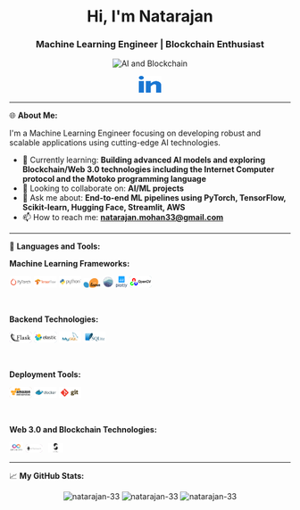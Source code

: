<h1 align="center">Hi, I'm Natarajan</h1>
<h3 align="center">Machine Learning Engineer | Blockchain Enthusiast</h3>

<p align="center">
  <img src="https://drive.google.com/uc?export=view&id=15LtlM2M83QaWlYvXxH9Oy72phbMEBbPq" alt="AI and Blockchain" width="100"/>
</p>
<p align="center">
  <a href="https://www.linkedin.com/in/natarajan-mohankumar/" target="_blank"><img src="logos\linked-in-alt.svg" alt="LinkedIn" height="30" width="40" /></a>
</p>

---

🌐 **About Me:**

I'm a Machine Learning Engineer focusing on developing robust and scalable applications using cutting-edge AI technologies.

- 🌱 Currently learning: **Building advanced AI models and exploring Blockchain/Web 3.0 technologies including the Internet Computer protocol and the Motoko programming language**
- 👯 Looking to collaborate on: **AI/ML projects**
- 💬 Ask me about: **End-to-end ML pipelines using PyTorch, TensorFlow, Scikit-learn, Hugging Face, Streamlit, AWS**
- 📫 How to reach me: **natarajan.mohan33@gmail.com**

---

🔧 **Languages and Tools:**

**Machine Learning Frameworks:**

<p align="left">
  <code><img width="8%" src="logos/pytorch-ar21.svg" style="background-color: #cbd1a1; padding: 0px; border-radius: 5px;"></code>
  <code><img width="8%" src="logos/tensorflow-ar21.svg"></code>
  <code><img width="8%" src="logos/python-ar21.svg"></code>
  <code><img width="6%" src="logos\Scikit_learn_logo_small.svg"></code>
  <code><img width="4%" src="logos/logo-mark-lightbg.svg"></code>
  <code><img width="4%" src="logos\plotly-official.svg"></code>
  <code><img width="8%" src="logos/opencv-ar21.svg" style="background-color: #99c4c3; padding: 0px; border-radius: 5px;"></code>
</p>
<br/>

**Backend Technologies:**

<p align="left">
  <code><img width="8%" src="logos/pocoo_flask-ar21.svg" style="background-color: #a799c4; padding: 0px; border-radius: 5px;"></code>
  <code><img width="8%" src="logos/elastic-ar21.svg" style="background-color: #a1b9cc; padding: 0px; border-radius: 5px;"></code>
  <code><img width="8%" src="logos/mysql-ar21.svg"></code>
  <code><img width="8%" src="logos/sqlite-ar21.svg"></code>
</p>
<br/>

**Deployment Tools:**

<p align="left">
  <code><img width="8%" src="logos/amazon_aws-ar21.svg" style="background-color: #d1b7a1; padding: 0px; border-radius: 5px;"></code>
  <code><img width="8%" src="logos/docker-ar21.svg"></code>
  <code><img width="8%" src="logos\git-scm-ar21.svg"></code>
</p>
<br/>

**Web 3.0 and Blockchain Technologies:**

<p align="left">
  <code><img width="5%" src="logos\internet-computer-icp-dfinity.jpg"></code>
  <code><img width="6%" src="logos/ethereum-ar21.svg" style="background-color: #c9a1c3; padding: 0px; border-radius: 5px;"> </code>
  <code><img width="5%" src="logos\solidity.png"></code>
</p>

---

📈 **My GitHub Stats:**

<p align="center">
  <img src="https://github-readme-stats.vercel.app/api/top-langs?username=natarajan-33&show_icons=true&locale=en&layout=compact" alt="natarajan-33" />
  <img src="https://github-readme-stats.vercel.app/api?username=natarajan-33&show_icons=true&locale=en" alt="natarajan-33" />
  <img src="https://github-readme-streak-stats.herokuapp.com/?user=natarajan-33&" alt="natarajan-33" />
</p>

